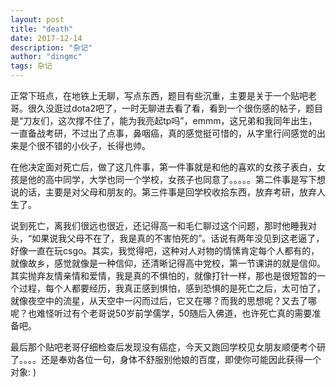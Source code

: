 ```yaml
---
layout: post
title: "death"
date: 2017-12-14 
description: "杂记"
author: "dingmc"
tags: 杂记
---
```


正常下班点，在地铁上无聊，写点东西，题目有些沉重，主要是关于一个贴吧老哥。很久没逛过dota2吧了，一时无聊进去看了看，看到一个很伤感的帖子，题目是“刀友们，这次撑不住了，能为我亮起tp吗”，emmm，这兄弟和我同年出生，一直备战考研，不过出了点事，鼻咽癌，真的感觉挺可惜的，从字里行间感觉的出来是个很不错的小伙子，长得也帅。

在他决定面对死亡后，做了这几件事，第一件事就是和他的喜欢的女孩子表白，女孩是他的高中同学，大学也同一个学校，女孩子也同意了。。。。。第二件事是写下想说的话，主要是对父母和朋友的。第三件事是回学校收拾东西，放弃考研，放弃人生了。

说到死亡，离我们很远也很近，还记得高一和毛仁聊过这个问题，那时他睡我对头，“如果说我父母不在了，我是真的不害怕死的”。话说有两年没见到这老逼了，好像一直在玩csgo。其实，我觉得吧，这种对人对物的情愫肯定每个人都有的，就像故乡，感觉就像是一种信仰，还清晰记得高中党校，第一节课讲的就是信仰。其实抛弃友情亲情和爱情，我是真的不惧怕的，就像打针一样，那也是很短暂的一个过程，每个人都要经历，我真正感到惧怕，感到恐惧的是死亡之后，太可怕了，就像夜空中的流星，从天空中一闪而过后，它又在哪？而我的思想呢？又去了哪呢？也难怪听过有个老哥说50岁前学儒学，50随后入佛道，也许死亡真的需要准备吧。

最后那个贴吧老哥仔细检查后发现没有癌症，今天又跑回学校见女朋友顺便考个研了。。。。还是奉劝各位一句，身体不舒服别他娘的百度，即使你可能因此获得一个对象: )


